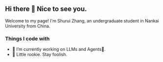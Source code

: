 ## Hi there 👋 Nice to see you.
Welcome to my page! 
I'm Shurui Zhang, an undergraduate student in Nankai University from China. 


### Things I code with


- 🔭 I’m currently working on LLMs and Agents🤖. 
- 🌃 Little rookie. Stay foolish.

<!--
**ZhangShuui/ZhangShuui** is a ✨ _special_ ✨ repository because its `README.md` (this file) appears on your GitHub profile.

Here are some ideas to get you started:

- 🔭 I’m currently working on ...
- 🌱 I’m currently learning ...
- 👯 I’m looking to collaborate on ...
- 🤔 I’m looking for help with ...
- 💬 Ask me about ...
- 📫 How to reach me: ...
- 😄 Pronouns: ...
- ⚡ Fun fact: ...
-->

